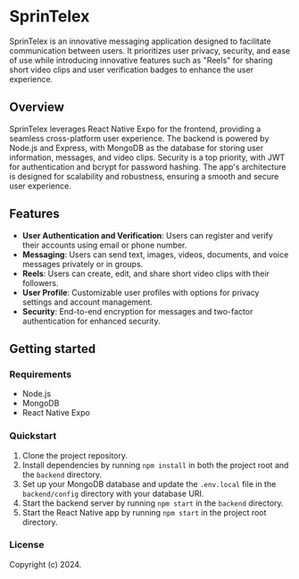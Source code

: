 # SprinTelex

SprinTelex is an innovative messaging application designed to facilitate communication between users. It prioritizes user privacy, security, and ease of use while introducing innovative features such as "Reels" for sharing short video clips and user verification badges to enhance the user experience.

## Overview

SprinTelex leverages React Native Expo for the frontend, providing a seamless cross-platform user experience. The backend is powered by Node.js and Express, with MongoDB as the database for storing user information, messages, and video clips. Security is a top priority, with JWT for authentication and bcrypt for password hashing. The app's architecture is designed for scalability and robustness, ensuring a smooth and secure user experience.

## Features

- **User Authentication and Verification**: Users can register and verify their accounts using email or phone number.
- **Messaging**: Users can send text, images, videos, documents, and voice messages privately or in groups.
- **Reels**: Users can create, edit, and share short video clips with their followers.
- **User Profile**: Customizable user profiles with options for privacy settings and account management.
- **Security**: End-to-end encryption for messages and two-factor authentication for enhanced security.

## Getting started

### Requirements

- Node.js
- MongoDB
- React Native Expo

### Quickstart

1. Clone the project repository.
2. Install dependencies by running `npm install` in both the project root and the `backend` directory.
3. Set up your MongoDB database and update the `.env.local` file in the `backend/config` directory with your database URI.
4. Start the backend server by running `npm start` in the `backend` directory.
5. Start the React Native app by running `npm start` in the project root directory.

### License

Copyright (c) 2024.
